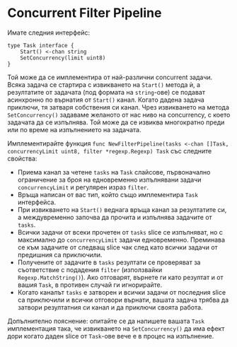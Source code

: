 # Concurrent Filter Pipeline

Имате следния интерфейс:

```
type Task interface {
	Start() <-chan string
	SetConcurrency(limit uint8)
}
```

Той може да се имплементира от най-различни concurrent задачи. Всяка задача се стартира с извикването на `Start()` метода ѝ, а резултатите от задачата (под формата на `string`-ове) се подават асинхронно по върнатия от `Start()` канал. Когато дадена задача приключи, тя затваря собствения си канал. Чрез извикването на метода `SetConcurrency()` задаваме желаното от нас ниво на concurrency, с което задачата да се изпълнява. Той може да се извиква многократно преди или по време на изпълнението на задачата.


Имплементирайте функция `func NewFilterPipeline(tasks <-chan []Task, concurrencyLimit uint8, filter *regexp.Regexp) Task` със следните свойства:

* Приема канал за четене `tasks` на `Task` слайсове, първоначално ограничение за броя на едновременно изпълнявани задачи `concurrencyLimit` и регулярен израз `filter`.
* Връща написан от вас тип, който също имплементира `Task` интерфейса.
* При извикването на `Start()` веднага връща канал за резултатите си, а междувременно започва да прочита и изпълнява задачите от `tasks`.
* Всички задачи от всеки прочетен от `tasks` slice се изпълняват, но с максимално до `concurrencyLimit` задачи едновременно. Преминава се към задачите от следващ slice чак след като всички задачи от предишния са приключили.
* Получените от задачите в `tasks` резултати се проверяват за съответствие с подадения `filter` (използвайки `Regexp.MatchString()`). Ако отговарят, върнете ги като резултат и от вашия `Task`, в противен случай ги игнорирайте.
* Когато каналът `tasks` е затворен и всички задачи от последния slice са приключили и всички отговори върнати, вашата задача трябва да затвори резултатния си канал и да приключи своята работа.

Допълнително пояснение: опитайте се да напишете вашата `Task` имплементация така, че извикването на `SetConcurrency()` да има ефект дори когато даден slice от `Task`-ове вече е в процес на изпълнение.
